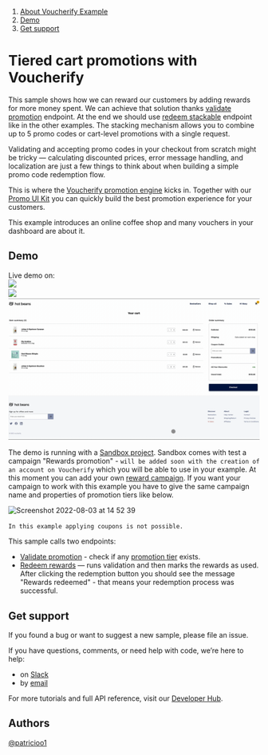 1. [About Voucherify Example](#voucherify-example)
2. [Demo](#demo)
3. [Get support](#support)


# Tiered cart promotions with Voucherify <a id="voucherify-example"></a>

This sample shows how we can reward our customers by adding rewards for more money spent. We can achieve that solution thanks [validate promotion](https://docs.voucherify.io/reference/validate-promotions-1) endpoint. At the end we should use [redeem stackable](https://docs.voucherify.io/reference/redeem-stacked-discounts) endpoint like in the other examples. The stacking mechanism allows you to combine up to 5 promo codes or cart-level promotions with a single request.

Validating and accepting promo codes in your checkout from scratch might be tricky — calculating discounted prices, error message handling, and localization are just a few things to think about when building a simple promo code redemption flow.

This is where the [Voucherify promotion engine](https://docs.voucherify.io/docs) kicks in. Together with our [Promo UI Kit](https://www.figma.com/community/file/1100356622702326488) you can quickly build the best promotion experience for your customers.

This example introduces an online coffee shop and many vouchers in your dashboard are about it.

## Demo <a id="demo"></a>

Live demo on:<br>
[<img src="https://cdn.icon-icons.com/icons2/2699/PNG/512/heroku_logo_icon_169035.png" width="100px"/>](https://voucherify-examples.herokuapp.com/tiered-cart-promotions/)<br>
[<img src="https://user-images.githubusercontent.com/77458595/182553794-59bf31fe-91b9-4ebe-b468-d466b0bb73b2.svg" width="100px" />](https://replit.com/@Voucherify/Voucherify-Examples?v=1#README.md)
![](https://github.com/voucherify-samples/voucher-code-redemption/blob/main/free_shipping.gif)

The demo is running with a [Sandbox project](https://docs.voucherify.io/docs/testing). Sandbox comes with test a campaign "Rewards promotion" - ```will be added soon with the creation of an account on Voucherify``` which you will be able to use in your example. At this moment you can add your own [reward campaign](https://support.voucherify.io/article/519-create-cart-level-promotions). If you want your campaign to work with this example you have to give the same campaign name and properties of promotion tiers like below.

<img width="1189" alt="Screenshot 2022-08-03 at 14 52 39" src="https://user-images.githubusercontent.com/77458595/182775604-db10d656-f9f8-410f-ad74-6aa746ba4727.png">

```In this example applying coupons is not possible.```

This sample calls two endpoints:

* [Validate promotion](https://docs.voucherify.io/reference/validate-promotions-1) - check if any [promotion tier](https://docs.voucherify.io/docs/promotion-tier) exists.
* [Redeem rewards](https://docs.voucherify.io/reference/redeem-stacked-discounts) — runs validation and then marks the rewards as used. After clicking the redemption button you should see the message "Rewards redeemed" - that means your redemption process was successful.

## Get support <a id="support"></a>

If you found a bug or want to suggest a new sample, please file an issue.

If you have questions, comments, or need help with code, we’re here to help:
* on [Slack](https://www.voucherify.io/community)
* by [email](https://www.voucherify.io/contact-support)

For more tutorials and full API reference, visit our [Developer Hub](https://docs.voucherify.io).

## Authors
[@patricioo1](https://github.com/patricioo1)
